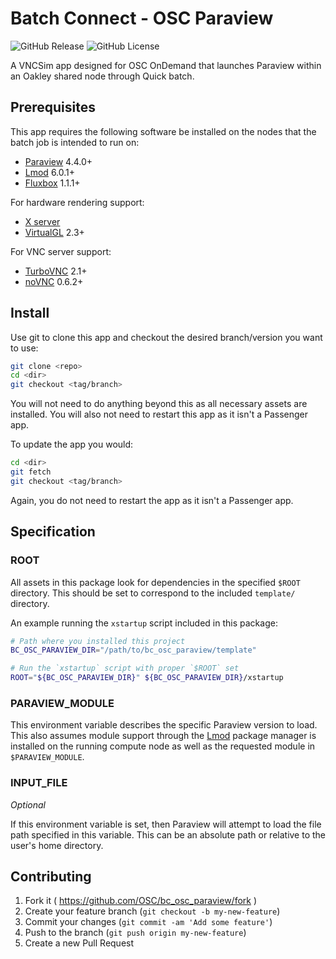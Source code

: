 # Batch Connect - OSC Paraview

![GitHub Release](https://img.shields.io/github/release/osc/bc_osc_paraview.svg)
![GitHub License](https://img.shields.io/github/license/osc/bc_osc_paraview.svg)

A VNCSim app designed for OSC OnDemand that launches Paraview within an Oakley
shared node through Quick batch.

## Prerequisites

This app requires the following software be installed on the nodes that the
batch job is intended to run on:

- [Paraview](http://www.paraview.org/) 4.4.0+
- [Lmod](https://www.tacc.utexas.edu/research-development/tacc-projects/lmod) 6.0.1+
- [Fluxbox](http://fluxbox.org/) 1.1.1+

For hardware rendering support:

- [X server](https://www.x.org/)
- [VirtualGL](http://www.virtualgl.org/) 2.3+

For VNC server support:

- [TurboVNC](http://www.turbovnc.org/) 2.1+
- [noVNC](https://github.com/novnc/noVNC) 0.6.2+

## Install

Use git to clone this app and checkout the desired branch/version you want to
use:

```sh
git clone <repo>
cd <dir>
git checkout <tag/branch>
```

You will not need to do anything beyond this as all necessary assets are
installed. You will also not need to restart this app as it isn't a Passenger
app.

To update the app you would:

```sh
cd <dir>
git fetch
git checkout <tag/branch>
```

Again, you do not need to restart the app as it isn't a Passenger app.

## Specification

### ROOT

All assets in this package look for dependencies in the specified `$ROOT`
directory. This should be set to correspond to the included `template/`
directory.

An example running the `xstartup` script included in this package:

```sh
# Path where you installed this project
BC_OSC_PARAVIEW_DIR="/path/to/bc_osc_paraview/template"

# Run the `xstartup` script with proper `$ROOT` set
ROOT="${BC_OSC_PARAVIEW_DIR}" ${BC_OSC_PARAVIEW_DIR}/xstartup
```

### PARAVIEW_MODULE

This environment variable describes the specific Paraview version to load. This
also assumes module support through the
[Lmod](https://www.tacc.utexas.edu/research-development/tacc-projects/lmod)
package manager is installed on the running compute node as well as the
requested module in `$PARAVIEW_MODULE`.

### INPUT_FILE

*Optional*

If this environment variable is set, then Paraview will attempt to load the
file path specified in this variable. This can be an absolute path or relative
to the user's home directory.

## Contributing

1. Fork it ( https://github.com/OSC/bc_osc_paraview/fork )
2. Create your feature branch (`git checkout -b my-new-feature`)
3. Commit your changes (`git commit -am 'Add some feature'`)
4. Push to the branch (`git push origin my-new-feature`)
5. Create a new Pull Request

